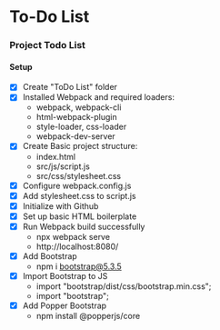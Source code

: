 # To-Do List

### Project Todo List

#### Setup

- [x] Create "ToDo List" folder
- [x] Installed Webpack and required loaders:
  - webpack, webpack-cli
  - html-webpack-plugin
  - style-loader, css-loader
  - webpack-dev-server
- [x] Create Basic project structure:
  - index.html
  - src/js/script.js
  - src/css/stylesheet.css
- [x] Configure webpack.config.js
- [x] Add stylesheet.css to script.js
- [x] Initialize with Github
- [x] Set up basic HTML boilerplate
- [x] Run Webpack build successfully
  - npx webpack serve
  - http://localhost:8080/
- [x] Add Bootstrap
  - npm i bootstrap@5.3.5
- [x] Import Bootstrap to JS
  - import "bootstrap/dist/css/bootstrap.min.css";
  - import "bootstrap";
- [x] Add Popper Bootstrap
  - npm install @popperjs/core
